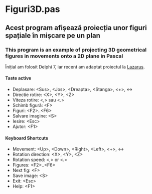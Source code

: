 # Figuri3D.pas

## Acest program afișează proiecția unor figuri spațiale în mișcare pe un plan

### This program is an example of projecting 3D geometrical figures in movements onto a 2D plane in Pascal

Înițial am folosit Delphi 7, iar recent am adaptat proiectul la [Lazarus](https://www.lazarus-ide.org/).

#### Taste active

- Deplasare:       &lt;Sus&gt;, &lt;Jos&gt;, &lt;Dreapta&gt;, &lt;Stanga&gt;, &lt;+&gt;, &lt;-&gt;
- Directie rotire: &lt;X&gt;, &lt;Y&gt;, &lt;Z&gt;
- Viteza rotire:   &lt;,&gt; sau &lt;.&gt;
- Schimb figură:   &lt;F&gt;
- Figuri:          &lt;F2&gt;..&lt;F6&gt;
- Salvare imagine: &lt;S&gt;
- Iesire:          &lt;Esc&gt;
- Ajutor:          &lt;F1&gt;


#### Keyboard Shortcuts

- Movement:           &lt;Up&gt;, &lt;Down&gt;, &lt;Right&gt;, &lt;Left&gt;, &lt;+&gt;, &lt;-&gt;
- Rotation direction: &lt;X&gt;, &lt;Y&gt;, &lt;Z&gt;
- Rotation speed:     &lt;,&gt; or &lt;.&gt;
- Figures:            &lt;F2&gt;..&lt;F6&gt;
- Next fig:           &lt;F&gt;
- Save image:         &lt;S&gt;
- Exit:               &lt;Esc&gt;
- Help:               &lt;F1&gt;
